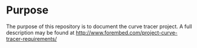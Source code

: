 # Purpose #

The purpose of this repository is to document the curve tracer project.  A full description may be found at http://www.forembed.com/project-curve-tracer-requirements/